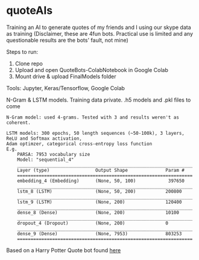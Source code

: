 # quoteAIs
Training an AI to generate quotes of my friends and I using our skype data as training
(Disclaimer, these are 4fun bots. Practical use is limited and any questionable results are the bots' fault, not mine)

Steps to run:
1. Clone repo
2. Upload and open QuoteBots-ColabNotebook in Google Colab
3. Mount drive & upload FinalModels folder

Tools:
	Jupyter, Keras/Tensorflow, Google Colab
	
N-Gram & LSTM models. Training data private. .h5 models and .pkl files to come

	N-Gram model: used 4-grams. Tested with 3 and results weren't as coherent.

	LSTM models: 300 epochs, 50 length sequences (~50-100k), 3 layers, ReLU and Softmax activation,
	Adam optimzer, categorical cross-entropy loss function
	E.g.
		PARSA: 7953 vocabulary size
		Model: "sequential_4"
		_________________________________________________________________
		Layer (type)                 Output Shape              Param #   
		=================================================================
		embedding_4 (Embedding)      (None, 50, 100)            397650    
		_________________________________________________________________
		lstm_8 (LSTM)                (None, 50, 200)           200800    
		_________________________________________________________________
		lstm_9 (LSTM)                (None, 200)               120400    
		_________________________________________________________________
		dense_8 (Dense)              (None, 200)               10100     
		_________________________________________________________________
		dropout_4 (Dropout)          (None, 200)               0         
		_________________________________________________________________
		dense_9 (Dense)              (None, 7953)              803253    
		=================================================================

Based on a Harry Potter Quote bot found [here](https://github.com/asmitakulkarni/QuoteGenerator)
